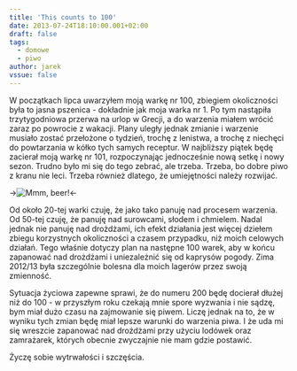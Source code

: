 ```yaml
---
title: 'This counts to 100'
date: 2013-07-24T18:10:00.001+02:00
draft: false
tags:
  - domowe
  - piwo
author: jarek
vssue: false
---
```


W początkach lipca uwarzyłem moją warkę nr 100, zbiegiem okoliczności była to jasna pszenica - dokładnie jak moja warka nr 1. Po tym nastąpiła trzytygodniowa przerwa na urlop w Grecji, a do warzenia miałem wrócić zaraz po powrocie z wakacji. Plany uległy jednak zmianie i warzenie musiało zostać przełożone o tydzień, trochę z lenistwa, a trochę z niechęci do powtarzania w kółko tych samych receptur. W najbliższy piątek będę zacierał moją warkę nr 101, rozpoczynając jednocześnie nową setkę i nowy sezon. Trudno było mi się do tego zebrać, ale trzeba. Trzeba, bo dobre piwo z kranu nie leci. Trzeba również dlatego, że umiejętności należy rozwijać.

<!-- more -->

->![Mmm, beer!](http://3.bp.blogspot.com/-8BO1IfTQ2D8/UdFKlNH9WBI/AAAAAAAAC6U/-FQhkjbrRUc/s800/%255BUNSET%255D)<-

Od około 20-tej warki czuję, że jako tako panuję nad procesem warzenia. Od 50-tej czuję, że panuję nad surowcami, słodem i chmielem. Nadal jednak nie panuję nad drożdżami, ich efekt działania jest więcej dziełem zbiegu korzystnych okoliczności a czasem przypadku, niż moich celowych działań. Tego właśnie dotyczy plan na następne 100 warek, aby w końcu zapanować nad drożdżami i uniezależnić się od kaprysów pogody. Zima 2012/13 była szczególnie bolesna dla moich lagerów przez swoją zmienność.

Sytuacja życiowa zapewne sprawi, że do numeru 200 będę docierał dłużej niż do 100 - w przyszłym roku czekają mnie spore wyzwania i nie sądzę, bym miał dużo czasu na zajmowanie się piwem. Liczę jednak na to, że w wyniku tych zmian będę miał lepsze warunki do warzenia piwa. I że uda mi się wreszcie zapanować nad drożdżami przy użyciu lodówek oraz zamrażarek, których obecnie zwyczajnie nie mam gdzie postawić.  
  
Życzę sobie wytrwałości i szczęścia.
